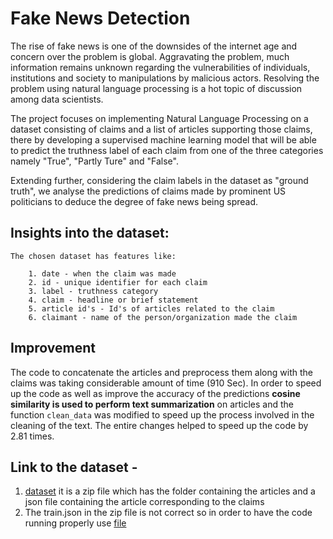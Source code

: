 # Fake News Detection

The rise of fake news is one of the downsides of the internet age and concern over the problem is global. Aggravating the problem, much information remains unknown regarding the vulnerabilities of individuals, institutions and society to manipulations by malicious actors. Resolving the problem using natural language processing is a hot topic of discussion among data scientists.

The project focuses on implementing Natural Language Processing on a dataset consisting of claims and a list of articles supporting those claims, there by developing a supervised machine learning model that will be able to predict the truthness label of each claim from one of the three categories namely "True", "Partly Ture" and "False". 

Extending further, considering the claim labels in the dataset as "ground truth", we analyse the predictions of claims made by prominent US politicians to deduce the degree of fake news being spread.

## Insights into the dataset:

    The chosen dataset has features like:

        1. date - when the claim was made
        2. id - unique identifier for each claim
        3. label - truthness category
        4. claim - headline or brief statement
        5. article id's - Id's of articles related to the claim
        6. claimant - name of the person/organization made the claim
        
## Improvement

The code to concatenate the articles and preprocess them along with the claims was taking considerable amount of time (910 Sec). In order to speed up the code as well as improve the accuracy of the predictions **cosine similarity is used to perform text summarization** on articles and the function `clean_data` was modified to speed up the process involved in the cleaning of the text. The entire changes helped to speed up the code by 2.81 times.

## Link to the dataset - 
1. [dataset](https://drive.google.com/file/d/1xUVctZIyiPdeVvd8U52pHkFsL6WmJeMm/view?usp=sharing) it is a zip file which has the folder containing the articles and a json file containing the article corresponding to the claims
2. The train.json in the zip file is not correct so in order to have the code running properly use [file](https://drive.google.com/file/d/1gXRlLOV8Y7GnhNVVDdbyuxLkopRWsDRU/view?usp=sharing)
